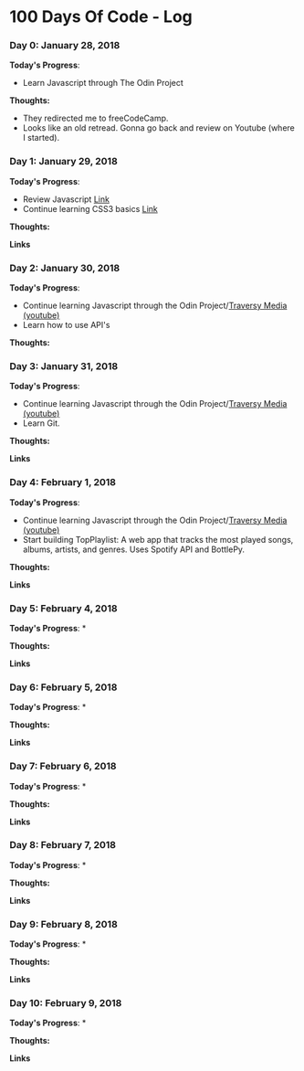 # 100 Days Of Code - Log

### Day 0: January 28, 2018

**Today's Progress**: 
* Learn Javascript through The Odin Project

**Thoughts:** 
* They redirected me to freeCodeCamp.
* Looks like an old retread. Gonna go back and review on Youtube (where I started).

### Day 1: January 29, 2018

**Today's Progress**:
* Review Javascript [Link](https://www.youtube.com/user/TechGuyWeb)
* Continue learning CSS3 basics [Link](https://www.youtube.com/user/TechGuyWeb)

**Thoughts:**

**Links**

### Day 2: January 30, 2018

**Today's Progress**:
* Continue learning Javascript through the Odin Project/[Traversy Media (youtube)](https://www.youtube.com/user/TechGuyWeb)
* Learn how to use API's


**Thoughts:**

### Day 3: January 31, 2018

**Today's Progress**:
* Continue learning Javascript through the Odin Project/[Traversy Media (youtube)](https://www.youtube.com/user/TechGuyWeb)
* Learn Git.


**Thoughts:**

**Links**

### Day 4: February 1, 2018

**Today's Progress**:
* Continue learning Javascript through the Odin Project/[Traversy Media (youtube)](https://www.youtube.com/user/TechGuyWeb)
* Start building TopPlaylist: A web app that tracks the most played songs, albums, artists, and genres. Uses Spotify API and BottlePy. 

**Thoughts:**

**Links**

### Day 5: February 4, 2018

**Today's Progress**:
*

**Thoughts:**

**Links**

### Day 6: February 5, 2018

**Today's Progress**:
*

**Thoughts:**

**Links**

### Day 7: February 6, 2018

**Today's Progress**:
*

**Thoughts:**

**Links**

### Day 8: February 7, 2018

**Today's Progress**:
*

**Thoughts:**

**Links**

### Day 9: February 8, 2018

**Today's Progress**:
*

**Thoughts:**

**Links**

### Day 10: February 9, 2018

**Today's Progress**:
*

**Thoughts:**

**Links**
